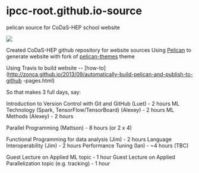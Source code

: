 # ipcc-root.github.io-source
pelican source for CoDaS-HEP school website 

![](https://travis-ci.org/codas-hep/codas-hep.github.io-source.svg?branch=master)

Created CoDaS-HEP github repository for website sources
Using [Pelican](http://getpelican.com/) to generate website with fork of [pelican-themes](https://github.com/getpelican/pelican-themes) theme

Using Travis to build website -- [how-to](http://zonca.github.io/2013/09/automatically-build-pelican-and-publish-to-github
-pages.html)

  So that makes 3 full days, say:

   Introduction to Version Control with Git and GitHub (Luet) - 2 hours
   ML Technology (Spark, TensorFlow/TensorBoard) (Alexey) - 2 hours
   ML Methods (Alexey) - 2 hours

   Parallel Programming (Mattson) - 8 hours (or 2 x 4)

   Functional Programming for data analysis (Jim) - 2 hours
   Language Interoperability (Jim) - 2 hours
   Performance Tuning (Ian) - ~4 hours (TBC)

   Guest Lecture on Applied ML topic - 1 hour
   Guest Lecture on Applied Parallelization topic (e.g. tracking) - 1 hour

